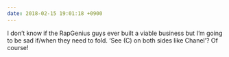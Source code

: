 ```yaml
---
date: 2018-02-15 19:01:18 +0900
---
```

I don’t know if the RapGenius guys ever built a viable business but I’m going to be sad if/when they need to fold. ‘See (C) on both sides like Chanel’? Of course!
